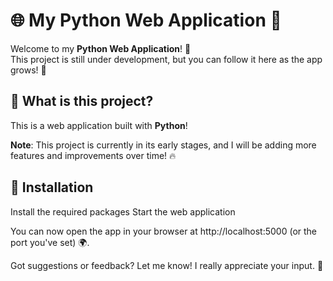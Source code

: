 # 🌐 My Python Web Application 🚀

Welcome to my **Python Web Application**! 🎉  
This project is still under development, but you can follow it here as the app grows! 🚀

## 🔧 What is this project?

This is a web application built with **Python**!

**Note**: This project is currently in its early stages, and I will be adding more features and improvements over time! 🔥

## 🚀 Installation

Install the required packages
Start the web application

You can now open the app in your browser at http://localhost:5000 (or the port you've set) 🌍.

Got suggestions or feedback? Let me know! I really appreciate your input. 📩

